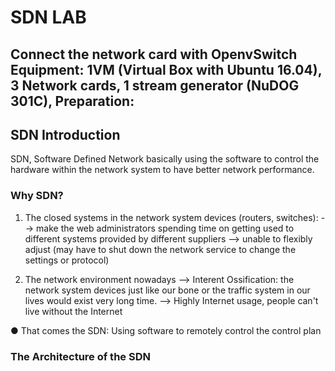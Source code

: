 # SDN LAB
Connect the network card with OpenvSwitch
Equipment: 1VM (Virtual Box with Ubuntu 16.04), 3 Network cards, 1 stream generator (NuDOG 301C), 
Preparation:
-- 



## SDN Introduction
SDN, Software Defined Network
basically using the software to control the hardware within the network system to have better network performance.

### Why SDN?
1. The closed systems in the network system devices (routers, switches):
   --> make the web administrators spending time on getting used to different systems provided by different suppliers
   --> unable to flexibly adjust (may have to shut down the network service to change the settings or protocol)

2. The network environment nowadays
   --> Interent Ossification: the network system devices just like our bone or the traffic system in our lives would exist very long time.
   --> Highly Internet usage, people can't live without the Internet
   
● That comes the SDN:
  Using software to remotely control the control plan
    
 ### The Architecture of the SDN
